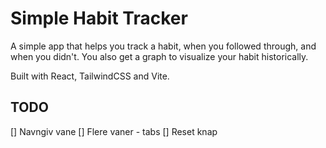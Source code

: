 # Simple Habit Tracker

A simple app that helps you track a habit, when you followed through, and when you didn't. You also get a graph to visualize your habit historically.

Built with React, TailwindCSS and Vite.

## TODO

[] Navngiv vane
[] Flere vaner - tabs
[] Reset knap
